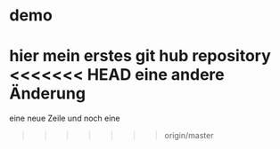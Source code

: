 # demo
hier mein erstes git hub repository
<<<<<<< HEAD
eine andere Änderung
=======
eine neue Zeile
und noch eine
>>>>>>> origin/master
